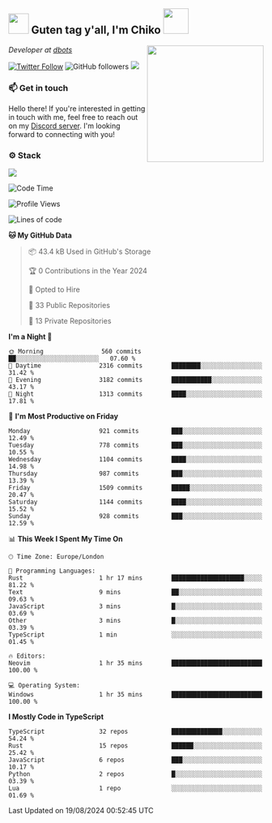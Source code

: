 <h2><img src="https://cdn.discordapp.com/emojis/1100181376730402906.gif?quality=lossless" width="40"> Guten tag y'all, I'm Chiko <img src="https://a.ppy.sh/15907233" width="50"></h2>
<a href="https://cataas.com"><img align='right' src="https://cataas.com/cat" width="230"></a>
<p><em>Developer at <a href="https://github.com/dbotsfun">dbots</a></em></p>

[![Twitter Follow](https://img.shields.io/twitter/follow/chikoxq?label=Follow)](https://twitter.com/intent/follow?screen_name=chikoxq)
![GitHub followers](https://img.shields.io/github/followers/chikof?label=Follow&style=social)
![](https://komarev.com/ghpvc/?username=chikof&color=blue)

### 📫 Get in touch
Hello there! If you're interested in getting in touch with me, feel free to reach out on my [Discord server](https://discord.gg/sejc7TnX6N). I'm looking forward to connecting with you!

### ⚙️ Stack
[![](https://skillicons.dev/icons?i=git,kubernetes,docker,js,ts,cloudflare,css,deno,express,graphql,html,mongodb,nestjs,py,react,apollo,bash,java,lua,nextjs,netlify,nodejs,ps,powershell,rust,neovim,tauri,sentry,postgres,tailwind,prisma,actix,workers)](https://skillicons.dev)

<!--START_SECTION:waka-->
![Code Time](http://img.shields.io/badge/Code%20Time-1%2C786%20hrs%2037%20mins-blue)

![Profile Views](http://img.shields.io/badge/Profile%20Views-1-blue)

![Lines of code](https://img.shields.io/badge/From%20Hello%20World%20I%27ve%20Written-6.4%20million%20lines%20of%20code-blue)

**🐱 My GitHub Data** 

> 📦 43.4 kB Used in GitHub's Storage 
 > 
> 🏆 0 Contributions in the Year 2024
 > 
> 💼 Opted to Hire
 > 
> 📜 33 Public Repositories 
 > 
> 🔑 13 Private Repositories 
 > 
**I'm a Night 🦉** 

```text
🌞 Morning                560 commits         ██░░░░░░░░░░░░░░░░░░░░░░░   07.60 % 
🌆 Daytime                2316 commits        ████████░░░░░░░░░░░░░░░░░   31.42 % 
🌃 Evening                3182 commits        ███████████░░░░░░░░░░░░░░   43.17 % 
🌙 Night                  1313 commits        ████░░░░░░░░░░░░░░░░░░░░░   17.81 % 
```
📅 **I'm Most Productive on Friday** 

```text
Monday                   921 commits         ███░░░░░░░░░░░░░░░░░░░░░░   12.49 % 
Tuesday                  778 commits         ███░░░░░░░░░░░░░░░░░░░░░░   10.55 % 
Wednesday                1104 commits        ████░░░░░░░░░░░░░░░░░░░░░   14.98 % 
Thursday                 987 commits         ███░░░░░░░░░░░░░░░░░░░░░░   13.39 % 
Friday                   1509 commits        █████░░░░░░░░░░░░░░░░░░░░   20.47 % 
Saturday                 1144 commits        ████░░░░░░░░░░░░░░░░░░░░░   15.52 % 
Sunday                   928 commits         ███░░░░░░░░░░░░░░░░░░░░░░   12.59 % 
```


📊 **This Week I Spent My Time On** 

```text
🕑︎ Time Zone: Europe/London

💬 Programming Languages: 
Rust                     1 hr 17 mins        ████████████████████░░░░░   81.22 % 
Text                     9 mins              ██░░░░░░░░░░░░░░░░░░░░░░░   09.63 % 
JavaScript               3 mins              █░░░░░░░░░░░░░░░░░░░░░░░░   03.69 % 
Other                    3 mins              █░░░░░░░░░░░░░░░░░░░░░░░░   03.39 % 
TypeScript               1 min               ░░░░░░░░░░░░░░░░░░░░░░░░░   01.45 % 

🔥 Editors: 
Neovim                   1 hr 35 mins        █████████████████████████   100.00 % 

💻 Operating System: 
Windows                  1 hr 35 mins        █████████████████████████   100.00 % 
```

**I Mostly Code in TypeScript** 

```text
TypeScript               32 repos            ██████████████░░░░░░░░░░░   54.24 % 
Rust                     15 repos            ██████░░░░░░░░░░░░░░░░░░░   25.42 % 
JavaScript               6 repos             ███░░░░░░░░░░░░░░░░░░░░░░   10.17 % 
Python                   2 repos             █░░░░░░░░░░░░░░░░░░░░░░░░   03.39 % 
Lua                      1 repo              ░░░░░░░░░░░░░░░░░░░░░░░░░   01.69 % 
```




 Last Updated on 19/08/2024 00:52:45 UTC
<!--END_SECTION:waka-->


<!--
<p align="center">
     <a href="https://discord.gg/HhybNhchcC"><img src="https://invidget.switchblade.xyz/sejc7TnX6N" align="center" ><a>
</p> 
-->
